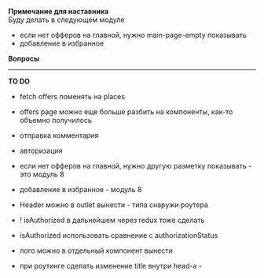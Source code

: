 **Примечание для наставника**  
Буду делать в следующем модуле
- если нет офферов на главной, нужно main-page-empty показывать
- добавление в избранное


**Вопросы**

----
**TO DO**
- fetch offers поменять на places
- offers page можно еще больше разбить на компоненты, как-то объемно получилось
- отправка комментария
- авторизация


- если нет офферов на главной, нужно другую разметку показывать - это модуль 8
- добавление в избранное - модуль 8

- Header можно в outlet вынести - типа снаружи роутера
- ! isAuthorized в дальнейшем через redux тоже сделать
- isAuthorized  использовать сравнение с authorizationStatus
- лого можно в отдельный компонент вынести
- при роутинге сделать изменение title внутри head-а - <HemletProvider>

